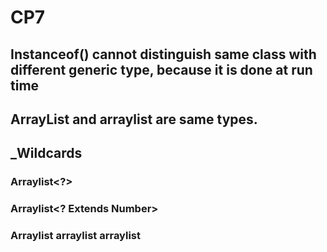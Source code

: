 # CP7
## Instanceof() cannot distinguish same class with different generic type, because it is done at run time
##	ArrayList<Integer> and arraylist<String> are same types.
## _Wildcards
### Arraylist<?>
### Arraylist<? Extends Number>
### Arraylist<Integer>          arraylist<Double>           arraylist<Number>
